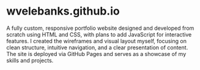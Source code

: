 # wvelebanks.github.io
A fully custom, responsive portfolio website designed and developed from scratch using HTML and CSS, with plans to add JavaScript for interactive features. I created the wireframes and visual layout myself, focusing on clean structure, intuitive navigation, and a clear presentation of content. The site is deployed via GitHub Pages and serves as a showcase of my skills and projects.

